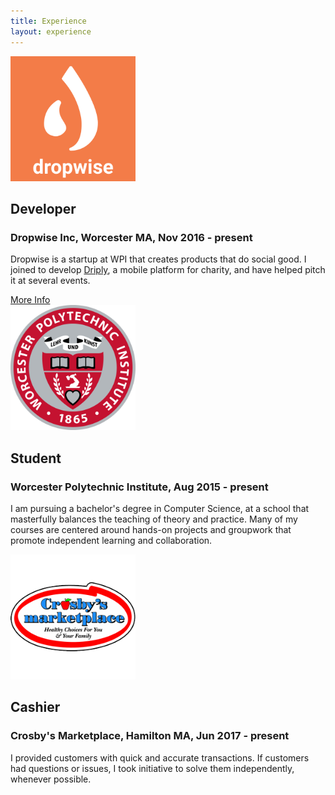 ```yaml
---
title: Experience
layout: experience
---
```

<div class="card" id="dropwise-card">
  <img class="card-pic" src="/assets/dropwise.png" alt="Dropwise Inc." height="200" width="200">
  <h2 class="card-title">Developer</h2>
  <h3 class="card-subtitle">Dropwise Inc, Worcester MA, Nov 2016 - present</h3>
  <p class="card-description">
    Dropwise is a startup at WPI that creates products that do social good. I joined to develop <a href="/projects#driply-card">Driply</a>, a mobile platform for charity, and have helped pitch it at several events.
  </p>
  <a class="card-button" href="/experience/dropwise/">More Info</a>
</div>
<div class="card" id="wpi-card">
  <img class="card-pic" src="/assets/wpi.png" alt="WPI" height="200" width="200">
  <h2 class="card-title">Student</h2>
  <h3 class="card-subtitle">Worcester Polytechnic Institute, Aug 2015 - present</h3>
  <p class="card-description">I am pursuing a bachelor's degree in Computer Science, at a school that masterfully balances the teaching of theory and practice. Many of my courses are centered around hands-on projects and groupwork that promote independent learning and collaboration.</p>
  <!-- <a class="card-button" href="experience">More Info</a> -->
</div>
<div class="card" id="crosbys-card">
  <img class="card-pic" src="/assets/crosbys.png" alt="Crosby's" height="200" width="200">
  <h2 class="card-title">Cashier</h2>
  <h3 class="card-subtitle">Crosby's Marketplace, Hamilton MA, Jun 2017 - present</h3>
  <p class="card-description">I provided customers with quick and accurate transactions. If customers had questions or issues, I took initiative to solve them independently, whenever possible.</p>
  <!-- <a class="card-button" href="experience">More Info</a> -->
</div>

